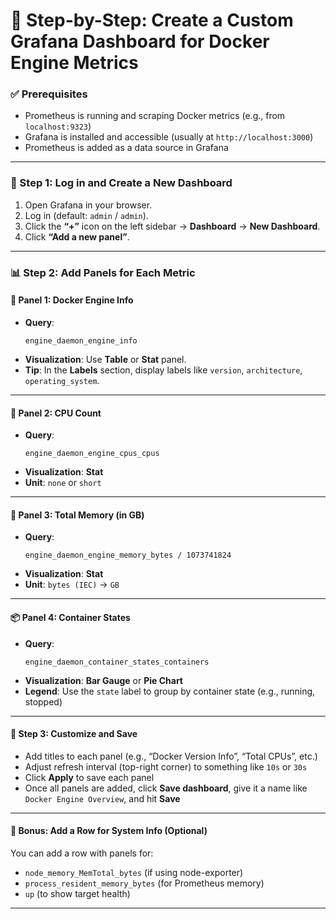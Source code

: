 # 🎨 Step-by-Step: Create a Custom Grafana Dashboard for Docker Engine Metrics

### ✅ Prerequisites
- Prometheus is running and scraping Docker metrics (e.g., from `localhost:9323`)
- Grafana is installed and accessible (usually at `http://localhost:3000`)
- Prometheus is added as a data source in Grafana

---

### 🧭 Step 1: Log in and Create a New Dashboard
1. Open Grafana in your browser.
2. Log in (default: `admin` / `admin`).
3. Click the **“+”** icon on the left sidebar → **Dashboard** → **New Dashboard**.
4. Click **“Add a new panel”**.

---

### 📊 Step 2: Add Panels for Each Metric

#### 🧠 Panel 1: Docker Engine Info
- **Query**:
  ```promql
  engine_daemon_engine_info
  ```
- **Visualization**: Use **Table** or **Stat** panel.
- **Tip**: In the **Labels** section, display labels like `version`, `architecture`, `operating_system`.

---

#### 🧮 Panel 2: CPU Count
- **Query**:
  ```promql
  engine_daemon_engine_cpus_cpus
  ```
- **Visualization**: **Stat**
- **Unit**: `none` or `short`

---

#### 💾 Panel 3: Total Memory (in GB)
- **Query**:
  ```promql
  engine_daemon_engine_memory_bytes / 1073741824
  ```
- **Visualization**: **Stat**
- **Unit**: `bytes (IEC)` → `GB`

---

#### 📦 Panel 4: Container States
- **Query**:
  ```promql
  engine_daemon_container_states_containers
  ```
- **Visualization**: **Bar Gauge** or **Pie Chart**
- **Legend**: Use the `state` label to group by container state (e.g., running, stopped)

---

#### 🧩 Step 3: Customize and Save
- Add titles to each panel (e.g., “Docker Version Info”, “Total CPUs”, etc.)
- Adjust refresh interval (top-right corner) to something like `10s` or `30s`
- Click **Apply** to save each panel
- Once all panels are added, click **Save dashboard**, give it a name like `Docker Engine Overview`, and hit **Save**

---

#### 🧠 Bonus: Add a Row for System Info (Optional)
You can add a row with panels for:
- `node_memory_MemTotal_bytes` (if using node-exporter)
- `process_resident_memory_bytes` (for Prometheus memory)
- `up` (to show target health)

---
